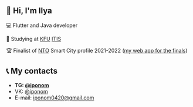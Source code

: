 ## 👋 Hi, I'm Ilya
💻 Flutter and Java developer

📖 Studying at [KFU](https://kpfu.ru) [ITIS](https://kpfu.ru/itis)

🏆 Finalist of [NTO](https://ntcontest.ru) Smart City profile 2021-2022 ([my web app for the finals](https://github.com/grand0/nto_final_eco_containers_net))

## 📞 My contacts
- **TG: [@iponom](https://iponom.t.me)**
- VK: [@iponom](https://vk.com/iponom)
- E-mail: iponom0420@gmail.com
